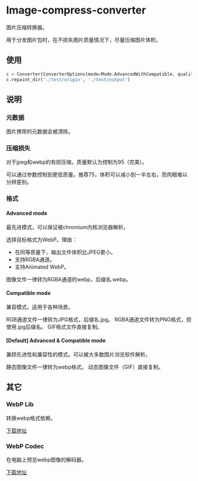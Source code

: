 # Image-compress-converter

图片压缩转换器。

用于分发图片包时，在不损失图片质量情况下，尽量压缩图片体积。

## 使用

``` python
c = Converter(ConverterOptions(mode=Mode.AdvancedWithCompatible, quality=Quality.Best))
c.repaint_dir('./test/origin', './test/output')
```

## 说明

### 元数据

图片携带的元数据会被清除。

### 压缩损失

对于jpeg和webp的有损压缩，质量默认为控制为95（完美）。

可以通过参数控制到更低质量。推荐75，体积可以减小到一半左右，而肉眼难以分辨差别。

### 格式

#### Advanced mode

最先进模式，可以保证被chromium内核浏览器解析。

选择目标格式为WebP。理由：
+ 在同等质量下，输出文件体积比JPEG更小。
+ 支持RGBA通道。
+ 支持Animated WebP。

图像文件一律转为RGBA通道的webp，后缀名.webp。

#### Compatible mode

兼容模式。适用于各种场景。

RGB通道文件一律转为JPG格式，后缀名.jpg。
RGBA通道文件转为PNG格式，但使用.jpg后缀名。
GIF格式文件直接复制。

#### [Default] Advanced & Compatible mode

兼顾先进性和兼容性的模式。可以被大多数图片浏览软件解析。

静态图像文件一律转为webp格式。
动态图像文件（GIF）直接复制。

## 其它

### WebP Lib

转换webp格式依赖。

[下载地址](https://storage.googleapis.com/downloads.webmproject.org/releases/webp/index.html)

### WebP Codec

在电脑上预览webp图像的解码器。

[下载地址](https://storage.googleapis.com/downloads.webmproject.org/releases/webp/index.html)

